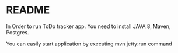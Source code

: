 # README #

In Order to run ToDo tracker app. You need to install JAVA 8, Maven, Postgres.

You can easily start application by executing mvn jetty:run command